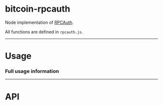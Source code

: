 # bitcoin-rpcauth

Node implementation of [RPCAuth](https://github.com/bitcoin/bitcoin/tree/master/share/rpcauth).

All functions are defined in `rpcauth.js`.

***
# Usage

### Full usage information


***
# API

